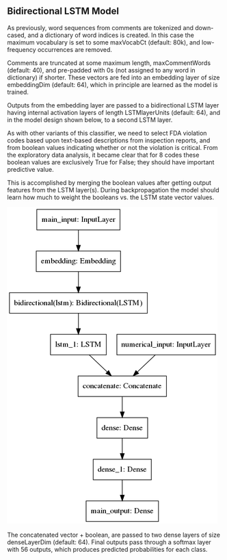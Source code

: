 ## Bidirectional LSTM Model

As previously, word sequences from comments are tokenized and down-cased, and a dictionary of word indices is created.
In this case the maximum vocabulary is set to some maxVocabCt (default: 80k), and low-frequency occurrences are removed.

Comments are truncated at some maximum length, maxCommentWords (default: 40), and pre-padded with 0s (not assigned to any word in dictionary) if shorter.
These vectors are fed into an embedding layer of size embeddingDim (default: 64), which in principle are learned as the model is trained.

Outputs from the embedding layer are passed to a bidirectional LSTM layer having internal activation layers of length LSTMlayerUnits (default: 64), and in the model design shown below, to a second LSTM layer.

As with other variants of this classifier, we need to select FDA violation codes based upon text-based descriptions from inspection reports, and from boolean values indicating whether or not the violation is critical.
From the exploratory data analysis, it became clear that for 8 codes these boolean values are exclusively True for False; they should have important predictive value.

This is accomplished by merging the boolean values after getting output features from the LSTM layer(s).
During backpropagation the model should learn how much to weight the booleans vs. the LSTM state vector values.

![Example TensorFlow model graph](modelGraph.png)

The concatenated vector + boolean, are passed to two dense layers of size denseLayerDim (default: 64).
Final outputs pass through a softmax layer with 56 outputs, which produces predicted probabilities for each class.


